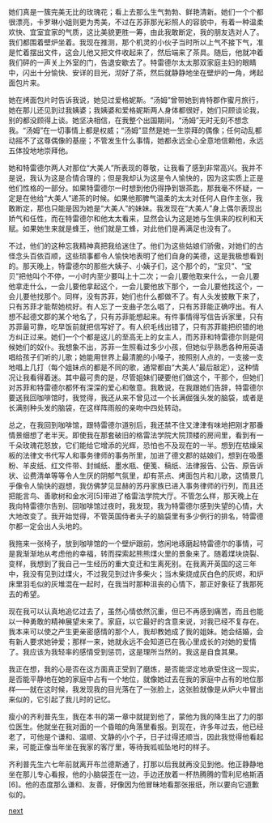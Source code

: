 
她们真是一簇完美无比的玫瑰花；看上去那么生气勃勃、鲜艳清新。她们一个个都很漂亮，卡罗琳小姐则更为秀美，不过在苏菲那光彩照人的容貌中，有着一种温柔欢快、宜室宜家的气质，这比美貌更胜一筹，由此我敢断定，我的朋友选对人了。我们都围着壁炉坐着。我现在推测，那个机灵的小伙子当时所以上气不接下气，准是忙着摆出文件，这会儿他又把文件收起来了，然后端来了茶具。随后，他就冲着我们砰的一声关上外室的门，告退安歇去了。特雷德尔太太那双家庭主妇的眼睛中，闪出十分愉快、安详的目光，沏好了茶，然后就静静地坐在壁炉的一角，烤起面包片来。

她在烤面包片时告诉我说，她见过爱格妮斯。“汤姆”曾带她到肯特郡作蜜月旅行，她在那儿还见到过我姨婆；我姨婆和爱格妮斯两人身体都很好，她们只顾谈论我，别的都没顾得上谈。她坚决相信，在我整个出国期间，“汤姆”无时无刻不想念我。“汤姆”在一切事情上都是权威；“汤姆”显然是她一生崇拜的偶像；任何动乱都动摇不了这尊偶像的基座；不管发生什么事情，她都永远全心全意地信赖他，永远五体投地地崇拜他。

她和特雷德尔两人对那位“大美人”所表现的尊敬，让我看了感到非常高兴。我并不是说，我认为这是合情合理的；但是我却认为这是令人愉快的，因为这实质上正是他们性格的一部分。如果特雷德尔一时想到他仍得挣到银茶匙，那我毫不怀疑，一定是在他给“大美人”递茶的时候。如果他那脾气温柔的太太对任何人自作主张，我敢断定，那也只能是因为她是“大美人”的妹妹。我发现在“大美人”身上偶尔表现出娇气和任性，而在特雷德尔和他太太看来，显然会认为这是她与生俱来的权利和天赋。如果她生来就是蜂王，他们就是工蜂，对此他们是再满足也没有了。

不过，他们的这种忘我精神真把我给迷住了。他们为这些姑娘们骄傲，对她们的古怪念头百依百顺，这些琐事都令人愉快地表明了他们自身的美德，这是我极想看到的。那天晚上，特雷德尔的那些大姨子、小姨子们，这个那个的，“宝贝”、“宝贝”把他叫个不停，一小时内至少要叫上十二次；一会儿要他取来什么，一会儿要他拿走什么，一会儿要他拿起这个，一会儿要他放下那个，一会儿要他找这个，一会儿要他找那个。同样，没有苏菲，她们也什么都做不了。有人头发披散下来了，只有苏菲才能帮她梳好。有人忘了一支曲子怎么唱了，只有苏菲能正确哼出。有人想不起德文郡的某个地名了，只有苏菲能想起来。有件事情得写信告诉家里，只有苏菲最可靠，吃早饭前就把信写好了。有人织毛线出错了，只有苏菲能把织错的地方纠正过来。她们一个个都是这儿的至高无上的女主人，而苏菲和特雷德尔则是伺候她们的奴仆。我想象不出，苏菲一生照看过多少小孩，但她似乎熟悉各种用英语唱给孩子们听的儿歌；她能用世界上最清脆的小嗓子，按照别人点的，一支接一支地唱上几打（每个姐妹点的都是不同的歌，通常都由“大美人”最后敲定），这种情况让我看得着迷。其中最可贵的是，尽管姐妹们硬要他们做这个，干那个，但她们对苏菲和特雷德尔都怀有深深的爱心和敬意。我敢说，在我跟她们告辞，特雷德尔要送我回咖啡馆时，我觉得，我还从来不曾见过一个长满倔强头发的脑袋，或者是长满别种头发的脑袋，在这样阵雨般的亲吻中四处转动。

总之，在我回到咖啡馆，跟特雷德尔道别后，我还禁不住又津津有味地把刚才那番情景细想了老半天。即使我在那套破旧的格雷法学院大院顶楼的房间里，看到有一千朵玫瑰花怒放，它们能给它增添的光辉，恐怕也不及现在的一半。想到在枯燥呆板的法律文书代写人和事务律师的事务所里，加进了德文郡的姑娘们，想到在吸墨粉、羊皮纸、红文件带、封缄纸、墨水瓶、便笺、稿纸、法律报告、公告、原告诉状、讼费清单等等令人生厌的阴郁气氛里，却有茶点、烤面包片和儿歌，这情景几乎像令人愉快的遐想，我仿佛梦见显赫的苏丹家族已进入事务律师的行列，而且还把能言鸟、善歌树和金水河[5]带进了格雷法学院大厅。不管怎么样，那天晚上在我向特雷德尔告别、回咖啡馆过夜时，我发现，我为特雷德尔感到失望的心情，大大地改变了。我开始觉得，不管英国侍者头子的脑袋里有多少例行的排名，特雷德尔都一定会出人头地的。

我拖来一张椅子，放到咖啡馆的一个壁炉跟前，悠闲地琢磨起特雷德尔的事情，可是我渐渐地从考虑他的幸福，转而探索起熊熊煤火里的景象来了。随着煤块烧裂、变样，我想到了我自己一生经历的重大变迁和生离死别。在我离开英国的这三年中，我没有见到过煤火，不过我见到过许多柴火；当木柴烧成灰白色的灰烬，和炉床里羽毛似的灰堆混在一起时，在我当时那种沮丧的心情下，那正好象征了我那死去的希望。

现在我可以认真地追忆过去了，虽然心情依然沉重，但已不再感到痛苦，而且也能以一种勇敢的精神展望未来了。家庭，以它最好的含意来说，对我已经不复存在。我本来可以使之产生更亲密感情的那个人，我却教她成了我的姐妹。她会结婚，会有新人要求她钟爱；那样一来，她就永远不会知道已在我心里成长的对她的爱情了。我应该为我轻率的感情受到惩罚，这是理所当然的。我这是自食其果。

我正在想，我的心是否在这方面真正受到了磨炼，是否能坚定地承受住这一现实，是否能平静地在她的家庭中占有一个地位，就像她过去在我的家庭中占有的地位那样——就在这时候，我发现我的目光落在了一张脸上，这张脸就像是从炉火中冒出来似的，它引起了我儿时的记忆。

瘦小的齐利普先生，我在本书的第一章中就提到他了，蒙他为我的降生出了力的那位医生。他就坐在我对面的一个昏暗的角落里看报。到现在，许多年过去，他已经老了，可他是个谦和、温顺、文静的小个子，日子过得还顺当，因此我觉得他看起来，可能正像当年坐在我家的客厅里，等待我呱呱坠地时的样子。

齐利普先生六七年前就离开布兰德斯通了，打那以后我就再没见到他。他正静静地坐在那儿专心看报，他的小脑袋歪在一边，手边还放着一杯热腾腾的雪利尼格斯酒[6]。他的态度那么谦和、友善，好像因为他冒昧地看那张报纸，所以要向它道歉似的。

[next](page732)